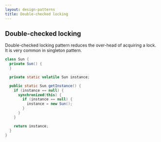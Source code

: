 ```yaml
---
layout: design-patterns
title: Double-checked locking
---
```


## Double-checked locking

Double-checked locking pattern reduces the over-head of acquiring a lock. It is very common in singleton pattern.

```java
class Sun {
  private Sun() {
  }

  private static volatile Sun instance;

  public static Sun getInstance() {
    if (instance == null) {
      synchronized(this) {
        if (instance == null) {
          instance = new Sun();
        }
      }
    }

    return instance;
  }
}
```